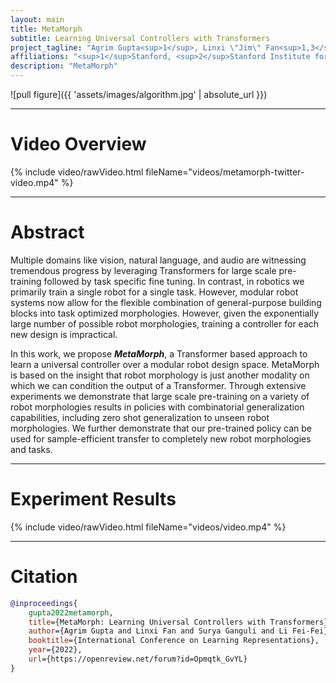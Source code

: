 ```yaml
---
layout: main
title: MetaMorph
subtitle: Learning Universal Controllers with Transformers
project_tagline: "Agrim Gupta<sup>1</sup>, Linxi \"Jim\" Fan<sup>1,3</sup>, Surya Ganguli<sup>1,2</sup>, Li Fei-Fei<sup>1,2</sup>"
affiliations: "<sup>1</sup>Stanford, <sup>2</sup>Stanford Institute for Human-Centered AI, <sup>3</sup>NVIDIA"
description: "MetaMorph"
---
```


![pull figure]({{ 'assets/images/algorithm.jpg' | absolute_url }})

-------------
# Video Overview


{% include video/rawVideo.html fileName="videos/metamorph-twitter-video.mp4" %}


-------------
# Abstract


Multiple domains like vision, natural language, and audio are witnessing tremendous progress by leveraging Transformers for large scale pre-training followed by task specific fine tuning. In contrast, in robotics we primarily train a single robot for a single task. However, modular robot systems now allow for the flexible combination of general-purpose building blocks into task optimized morphologies. However, given the exponentially large number of possible robot morphologies, training a controller for each new design is impractical.

In this work, we propose ***MetaMorph***, a Transformer based approach to learn a universal controller over a modular robot design space. MetaMorph is based on the insight that robot morphology is just another modality on which we can condition the output of a Transformer. Through extensive experiments we demonstrate that large scale pre-training on a variety of robot morphologies results in policies with combinatorial generalization capabilities, including zero shot generalization to unseen robot morphologies. We further demonstrate that our pre-trained policy can be used for sample-efficient transfer to completely new robot morphologies and tasks.


-------------
# Experiment Results

{% include video/rawVideo.html fileName="videos/video.mp4" %}

-------------

# Citation

```bibtex
@inproceedings{
    gupta2022metamorph,
    title={MetaMorph: Learning Universal Controllers with Transformers},
    author={Agrim Gupta and Linxi Fan and Surya Ganguli and Li Fei-Fei},
    booktitle={International Conference on Learning Representations},
    year={2022},
    url={https://openreview.net/forum?id=Opmqtk_GvYL}
}
```
